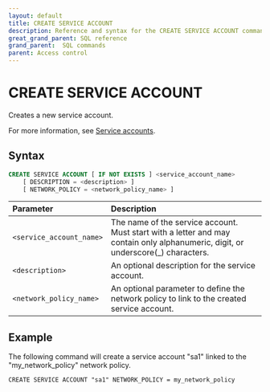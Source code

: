 ```yaml
---
layout: default
title: CREATE SERVICE ACCOUNT
description: Reference and syntax for the CREATE SERVICE ACCOUNT command.
great_grand_parent: SQL reference
grand_parent:  SQL commands
parent: Access control
---
```


# CREATE SERVICE ACCOUNT
Creates a new service account.

For more information, see [Service accounts](../../../Guides/managing-your-organization/service-accounts.md).

## Syntax

```sql
CREATE SERVICE ACCOUNT [ IF NOT EXISTS ] <service_account_name> 
    [ DESCRIPTION = <description> ] 
    [ NETWORK_POLICY = <network_policy_name> ]
```

| Parameter  | Description |
| :--------- | :---------- |
| `<service_account_name>`                              | The name of the service account. Must start with a letter and may contain only alphanumeric, digit, or underscore(_) characters.  |
| `<description>` | An optional description for the service account. |
| `<network_policy_name>`                      | An optional parameter to define the network policy to link to the created service account. |  


## Example

The following command will create a service account "sa1" linked to the "my_network_policy" network policy. 

```CREATE SERVICE ACCOUNT "sa1" NETWORK_POLICY = my_network_policy```
